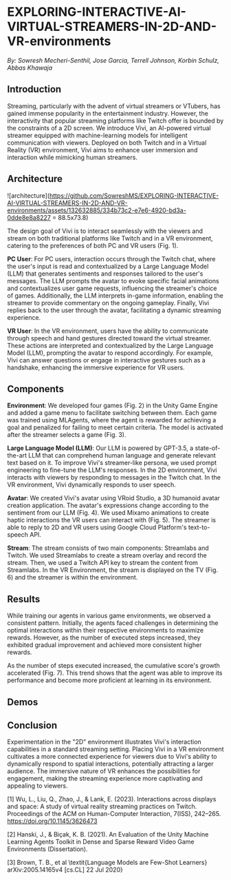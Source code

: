 # EXPLORING-INTERACTIVE-AI-VIRTUAL-STREAMERS-IN-2D-AND-VR-environments
*By: Sowresh Mecheri-Senthil, Jose Garcia, Terrell Johnson, Korbin Schulz, Abbas Khawaja*

## Introduction
Streaming, particularly with the advent of virtual streamers or VTubers, has gained immense popularity in the entertainment industry. However, the interactivity that popular streaming platforms like Twitch offer is bounded by the constraints of a 2D screen. We introduce Vivi, an AI-powered virtual streamer equipped with machine-learning models for intelligent communication with viewers. Deployed on both Twitch and in a Virtual Reality (VR) environment, Vivi aims to enhance user immersion and interaction while mimicking human streamers.

## Architecture
![architecture](https://github.com/SowreshMS/EXPLORING-INTERACTIVE-AI-VIRTUAL-STREAMERS-IN-2D-AND-VR-environments/assets/132632885/334b73c2-e7e6-4920-bd3a-0dde8e8a8227 = 88.5x73.8)

The design goal of Vivi is to interact seamlessly with the viewers and stream on both traditional platforms like Twitch and in a VR environment, catering to the preferences of both PC and VR users (Fig. 1).

**PC User**: For PC users, interaction occurs through the Twitch chat, where the user's input is read and contextualized by a Large Language Model (LLM) that generates sentiments and responses tailored to the user's messages. The LLM prompts the avatar to evoke specific facial animations and contextualizes user game requests, influencing the streamer's choice of games. Additionally, the LLM interprets in-game information, enabling the streamer to provide commentary on the ongoing gameplay. Finally, Vivi replies back to the user through the avatar, facilitating a dynamic streaming experience.
    
**VR User**: In the VR environment, users have the ability to communicate through speech and hand gestures directed toward the virtual streamer. These actions are interpreted and contextualized by the Large Language Model (LLM), prompting the avatar to respond accordingly. For example, Vivi can answer questions or engage in interactive gestures such as a handshake, enhancing the immersive experience for VR users.

## Components

**Environment**: We developed four games (Fig. 2) in the Unity Game Engine and added a game menu to facilitate switching between them. Each game was trained using MLAgents, where the agent is rewarded for achieving a goal and penalized for failing to meet certain criteria. The model is activated after the streamer selects a game (Fig. 3).

**Large Language Model (LLM)**: Our LLM is powered by GPT-3.5, a state-of-the-art LLM that can comprehend human language and generate relevant text based on it. To improve Vivi's streamer-like persona, we used prompt engineering to fine-tune the LLM's responses. In the 2D environment, Vivi interacts with viewers by responding to messages in the Twitch chat. In the VR environment, Vivi dynamically responds to user speech.  

**Avatar**: We created Vivi's avatar using VRoid Studio, a 3D humanoid avatar creation application. The avatar's expressions change according to the sentiment from our LLM (Fig. 4). We used Mixamo animations to create haptic interactions the VR users can interact with (Fig. 5). The streamer is able to reply to 2D and VR users using Google Cloud Platform's text-to-speech API.

**Stream**: The stream consists of two main components: Streamlabs and Twitch. We used Streamlabs to create a stream overlay and record the stream. Then, we used a Twitch API key to stream the content from Streamlabs. In the VR Environment, the stream is displayed on the TV (Fig. 6) and the streamer is within the environment.

## Results
While training our agents in various game environments, we observed a consistent pattern. Initially, the agents faced challenges in determining the optimal interactions within their respective environments to maximize rewards. However, as the number of executed steps increased, they exhibited gradual improvement and achieved more consistent higher rewards.

As the number of steps executed increased, the cumulative score's growth accelerated (Fig. 7). This trend shows that the agent was able to improve its performance and become more proficient at learning in its environment.

## Demos


## Conclusion
Experimentation in the "2D" environment illustrates Vivi's interaction capabilities in a standard streaming setting. Placing Vivi in a VR environment cultivates a more connected experience for viewers due to Vivi's ability to dynamically respond to spatial interactions, potentially attracting a larger audience. The immersive nature of VR enhances the possibilities for engagement, making the streaming experience more captivating and appealing to viewers.

[1] Wu, L., Liu, Q., Zhao, J., & Lank, E. (2023). Interactions across displays and space: A study of virtual reality streaming practices on Twitch. Proceedings of the ACM on Human-Computer Interaction, 7(ISS), 242–265. https://doi.org/10.1145/3626473

[2] Hanski, J., & Biçak, K. B. (2021). An Evaluation of the Unity Machine Learning Agents Toolkit in Dense and Sparse Reward Video Game Environments (Dissertation).

[3] Brown, T. B., et al \textit{Language Models are Few-Shot Learners} arXiv:2005.14165v4 [cs.CL] 22 Jul 2020}

